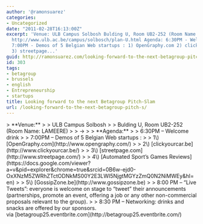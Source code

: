 ```yaml
---
author: '@ramonsuarez'
categories:
- Uncategorized
date: "2011-02-28T16:13:00Z"
excerpt: 'Venue: ULB Campus Solbosh Bulding U, Room UB2-252 (Room Name: LAMEERE) -&gt;
  http://www.ulb.ac.be/campus/solbosch/plan-U.html Agenda: 6:30PM - Welcome drink
  7:00PM - Demos of 5 Belgian Web startups : 1) OpenGraphy.com 2) clickyourcar.be
  3) streetpage...'
guid: http://ramonsuarez.com/looking-forward-to-the-next-betagroup-pitch-s
id: 303
tags:
- betagroup
- brussels
- english
- Entrepreneurship
- startups
title: Looking forward to the next Betagroup Pitch-Slam
url: /looking-forward-to-the-next-betagroup-pitch-s/
---
```


<div class="posterous_bookmarklet_entry">> **Venue:**
> 
> ULB Campus Solbosh
> 
> Bulding U, Room UB2-252 (Room Name: LAMEERE)
> 
> -&gt; <http://www.ulb.ac.be/campus/solbosch/plan-U.html>
> 
> **Agenda:**
> 
> 6:30PM – Welcome drink
> 
> 7:00PM – Demos of 5 Belgian Web startups :
> 
> 1\) [OpenGraphy.com](http://www.opengraphy.com/)
> 
> 2\) [clickyourcar.be](http://www.clickyourcar.be/)
> 
> 3\) [streetpage.com](http://www.streetpage.com/)
> 
> 4\) [Automated Sport’s Games Reviews](https://docs.google.com/viewer?a=v&pid=explorer&chrome=true&srcid=0B6w-ejd0-OxXNzM5ZWRhZTctODNkMS00Y2E3LWI5NjgtMGYzZmQ0N2NiMWEy&hl=en)
> 
> 5\) [GossipZone.be](http://www.gossipzone.be)
> 
> 8:00 PM – “Live Tweets”: everyone is welcome on stage to “tweet” their announcements (partnerships, promote an event, offering a job or any other non-commercial proposals relevant to the group).
> 
> 8:30 PM – Networking: drinks and snacks are offered by our sponsors.

<div class="posterous_quote_citation">via [betagroup25.eventbrite.com](http://betagroup25.eventbrite.com/)</div></div>